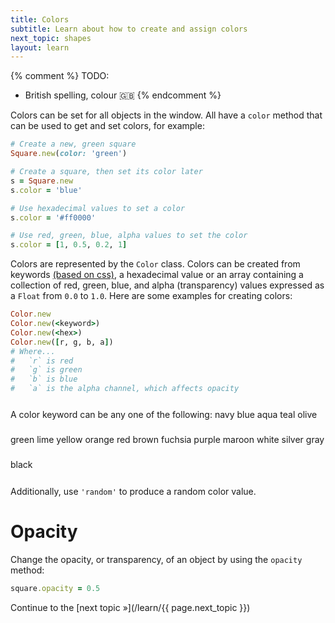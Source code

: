 ```yaml
---
title: Colors
subtitle: Learn about how to create and assign colors
next_topic: shapes
layout: learn
---
```


{% comment %}
TODO:
  - British spelling, colour 🇬🇧
{% endcomment %}


Colors can be set for all objects in the window. All have a `color` method that can be used to get and set colors, for example:

```ruby
# Create a new, green square
Square.new(color: 'green')

# Create a square, then set its color later
s = Square.new
s.color = 'blue'

# Use hexadecimal values to set a color
s.color = '#ff0000'

# Use red, green, blue, alpha values to set the color
s.color = [1, 0.5, 0.2, 1]
```

Colors are represented by the `Color` class. Colors can be created from keywords [(based on css)](http://clrs.cc/), a hexadecimal value or an array containing a collection of red, green, blue, and alpha (transparency) values expressed as a `Float` from `0.0` to `1.0`. Here are some examples for creating colors:

```ruby
Color.new
Color.new(<keyword>)
Color.new(<hex>)
Color.new([r, g, b, a])
# Where...
#   `r` is red
#   `g` is green
#   `b` is blue
#   `a` is the alpha channel, which affects opacity
```

<p style="line-height:2.5rem">A color keyword can be any one of the following: <span class="color-example navy">navy</span> <span class="color-example blue">blue</span> <span class="color-example aqua">aqua</span> <span class="color-example teal">teal</span> <span class="color-example olive">olive</span> <span class="color-example green">green</span> <span class="color-example lime">lime</span> <span class="color-example yellow">yellow</span> <span class="color-example orange">orange</span> <span class="color-example red">red</span> <span class="color-example brown">brown</span> <span class="color-example fuchsia">fuchsia</span> <span class="color-example purple">purple</span> <span class="color-example maroon">maroon</span> <span class="color-example white">white</span> <span class="color-example silver">silver</span> <span class="color-example gray">gray</span> <span class="color-example black">black</span></p>

Additionally, use `'random'` to produce a random color value.

# Opacity

Change the opacity, or transparency, of an object by using the `opacity` method:

```ruby
square.opacity = 0.5
```

Continue to the [next topic »](/learn/{{ page.next_topic }})
